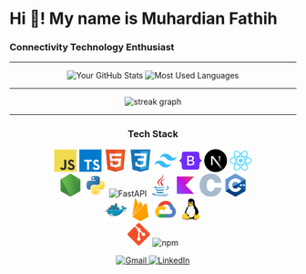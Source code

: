 # Hi 👋! My name is Muhardian Fathih
### Connectivity Technology Enthusiast

---

<p align="center">
  <img src="https://github-readme-stats.vercel.app/api?username=muhardiann&show_icons=true&theme=tokyonight&hide_border=true&count_private=true" alt="Your GitHub Stats" />
  <img src="https://github-readme-stats.vercel.app/api/top-langs/?username=muhardiann&theme=tokyonight&hide_border=true&layout=compact" alt="Most Used Languages" />
</p>

---

<p align="center">
  <img src="https://streak-stats.demolab.com?user=muhardiann&locale=en&mode=daily&theme=aura&hide_border=false&border_radius=5" height="150" alt="streak graph"  />
</p>

---

<h3 align="center">Tech Stack</h3>
<p align="center">
<img src="https://raw.githubusercontent.com/devicons/devicon/master/icons/javascript/javascript-original.svg" alt="JavaScript" width="40" height="40"/>
<img src="https://raw.githubusercontent.com/devicons/devicon/master/icons/typescript/typescript-original.svg" alt="TypeScript" width="40" height="40"/>
<img src="https://raw.githubusercontent.com/devicons/devicon/master/icons/html5/html5-original.svg" alt="HTML5" width="40" height="40"/>
<img src="https://raw.githubusercontent.com/devicons/devicon/master/icons/css3/css3-original.svg" alt="CSS3" width="40" height="40"/>
<img src="https://raw.githubusercontent.com/devicons/devicon/master/icons/tailwindcss/tailwindcss-original.svg" alt="Tailwind CSS" width="40" height="40"/>
<img src="https://raw.githubusercontent.com/devicons/devicon/master/icons/bootstrap/bootstrap-plain.svg" alt="Bootstrap" width="40" height="40"/>
<img src="https://raw.githubusercontent.com/devicons/devicon/master/icons/nextjs/nextjs-original.svg" alt="Next.js" width="40" height="40"/>
<img src="https://raw.githubusercontent.com/devicons/devicon/master/icons/react/react-original.svg" alt="React" width="40" height="40"/>

<br>

<img src="https://raw.githubusercontent.com/devicons/devicon/master/icons/nodejs/nodejs-original.svg" alt="Node.js" width="40" height="40"/>
<img src="https://raw.githubusercontent.com/devicons/devicon/master/icons/python/python-original.svg" alt="Python" width="40" height="40"/>
<img src="https://cdn.jsdelivr.net/gh/devicons/devicon/icons/fastapi/fastapi-original.svg" alt="FastAPI" width="40" height="40"/>
<img src="https://raw.githubusercontent.com/devicons/devicon/master/icons/java/java-original.svg" alt="Java" width="40" height="40"/>
<img src="https://raw.githubusercontent.com/devicons/devicon/master/icons/kotlin/kotlin-original.svg" alt="Kotlin" width="40" height="40"/>
<img src="https://raw.githubusercontent.com/devicons/devicon/master/icons/c/c-original.svg" alt="C" width="40" height="40"/>
<img src="https://raw.githubusercontent.com/devicons/devicon/master/icons/cplusplus/cplusplus-original.svg" alt="C++" width="40" height="40"/>

<br>

<img src="https://raw.githubusercontent.com/devicons/devicon/master/icons/docker/docker-original.svg" alt="Docker" width="40" height="40"/>
<img src="https://raw.githubusercontent.com/devicons/devicon/master/icons/firebase/firebase-plain.svg" alt="Firebase" width="40" height="40"/>
<img src="https://raw.githubusercontent.com/devicons/devicon/master/icons/googlecloud/googlecloud-original.svg" alt="Google Cloud" width="40" height="40"/>
<img src="https://raw.githubusercontent.com/devicons/devicon/master/icons/linux/linux-original.svg" alt="Linux" width="40" height="40"/>

<br>

<img src="https://raw.githubusercontent.com/devicons/devicon/master/icons/git/git-original.svg" alt="Git" width="40" height="40"/>
<img src="https://cdn.jsdelivr.net/gh/devicons/devicon/icons/npm/npm-original-wordmark.svg" alt="npm" width="40" height="40"/>
</p>



<p align="center">
  <a href="mailto:muhardian55gmail.com">
    <img src="https://img.shields.io/badge/Gmail-D14836?style=for-the-badge&logo=gmail&logoColor=white" alt="Gmail" />
  </a>
  <a href="www.linkedin.com/in/muhardianf" target="_blank">
    <img src="https://img.shields.io/badge/LinkedIn-%230077B5.svg?style=for-the-badge&logo=linkedin&logoColor=white" alt="LinkedIn" />
  </a>
</p>
